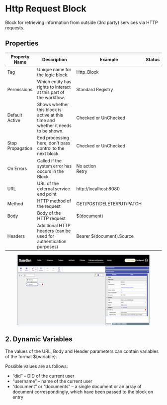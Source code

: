 # Http Request Block

Block for retrieving information from outside (3rd party) services via HTTP requests.

## Properties

| Property Name    | Description                                                                       | Example                   | Status |
| ---------------- | --------------------------------------------------------------------------------- | ------------------------- | ------ |
| Tag              | Unique name for the logic block.                                                  | Http\_Block               |        |
| Permissions      | Which entity has rights to interact at this part of the workflow.                 | Standard Registry         |        |
| Default Active   | Shows whether this block is active at this time and whether it needs to be shown. | Checked or UnChecked      |        |
| Stop Propagation | End processing here, don't pass control to the next block.                        | Checked or UnChecked      |        |
| On Errors        | Called if the system error has occurs in the Block                                | <p>No action<br>Retry</p> |        |
| URL              | URL of the external service end point                                             | http://localhost:8080     |        |
| Method           | HTTP method of the request                                                        | GET/POST/DELETE/PUT/PATCH |        |
| Body             | Body of the HTTP request                                                          | $(document)               |        |
| Headers          | Additional HTTP headers (can be used for authentication purposes)                 | Bearer $(document).Source |        |

<figure><img src="../../../../.gitbook/assets/image (1) (4) (1).png" alt=""><figcaption></figcaption></figure>

## 2. Dynamic Variables

The values of the URL, Body and Header parameters can contain variables of the format ${variable}.

Possible values are as follows:

* “did” – DID of the current user
* “username” – name of the current user
* “document” or “documents” – a single document or an array of document correspondingly, which have been passed to the block on entry

